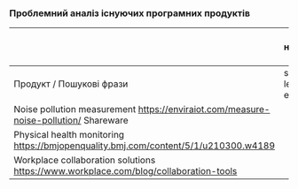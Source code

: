 ### Проблемний аналіз існуючих програмних продуктів ###
|   | рівень шуму навколишнього середовища|стан фізичного здоров'я |професійне спілкування |Тип ліцензії| Примітка |
|-------------|-------------|-------------|-------------|-------------|-------------|
|Продукт / Пошукові фрази             |software noise level in the environment             |software physical health            |professional communication software             |             |             |
| Noise pollution measurement https://enviraiot.com/measure-noise-pollution/                              Shareware
| Рhysical health monitoring https://bmjopenquality.bmj.com/content/5/1/u210300.w4189 |             | | |Free | |
| Workplace collaboration solutions https://www.workplace.com/blog/collaboration-tools        |             |OpenSource             |             |           |          |

